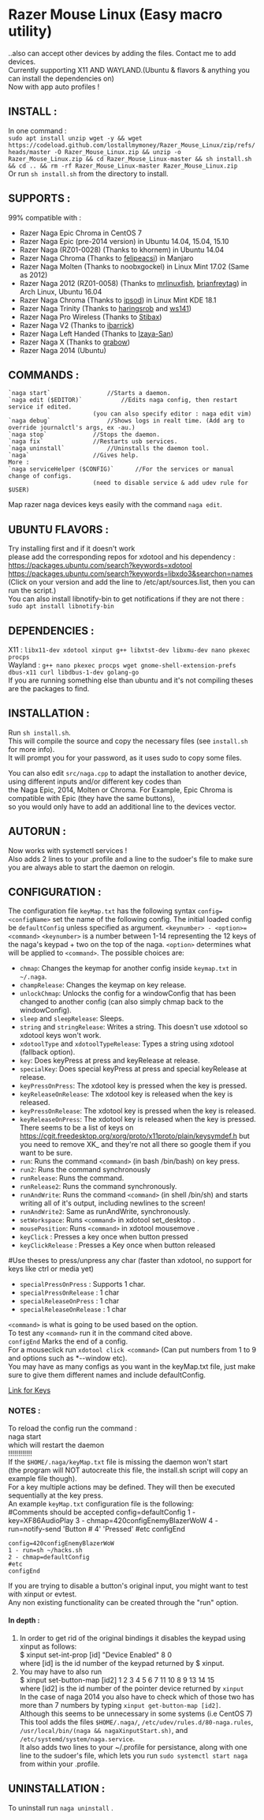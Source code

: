 # Razer Mouse Linux (Easy macro utility)
..also can accept other devices by adding the files. Contact me to add devices.     
Currently supporting X11 AND WAYLAND.(Ubuntu & flavors & anything you can install the dependencies on)     
Now with app auto profiles !   
## INSTALL :
In one command :     
`sudo apt install unzip wget -y && wget https://codeload.github.com/lostallmymoney/Razer_Mouse_Linux/zip/refs/heads/master -O Razer_Mouse_Linux.zip && unzip -o Razer_Mouse_Linux.zip && cd Razer_Mouse_Linux-master && sh install.sh && cd .. && rm -rf Razer_Mouse_Linux-master Razer_Mouse_Linux.zip`     
Or run `sh install.sh` from the directory to install.     
## SUPPORTS :     
99% compatible with :
- Razer Naga Epic Chroma in CentOS 7
- Razer Naga Epic (pre-2014 version) in Ubuntu 14.04, 15.04, 15.10
- Razer Naga (RZ01-0028) (Thanks to khornem) in Ubuntu 14.04
- Razer Naga Chroma (Thanks to [felipeacsi](https://github.com/felipeacsi)) in Manjaro
- Razer Naga Molten (Thanks to noobxgockel) in Linux Mint 17.02 (Same as 2012)
- Razer Naga 2012 (RZ01-0058) (Thanks to [mrlinuxfish](https://github.com/violet-fish), [brianfreytag](https://github.com/brianfreytag)) in Arch Linux, Ubuntu 16.04
- Razer Naga Chroma (Thanks to [ipsod](https://github.com/ipsod)) in Linux Mint KDE 18.1
- Razer Naga Trinity (Thanks to [haringsrob](https://github.com/haringsrob) and [ws141](https://github.com/ws141))
- Razer Naga Pro Wireless (Thanks to [Stibax](https://github.com/Stibax))
- Razer Naga V2 (Thanks to [ibarrick](https://github.com/ibarrick))
- Razer Naga Left Handed (Thanks to [Izaya-San](https://github.com/Izaya-San))
- Razer Naga X (Thanks to [grabow](https://github.com/bgrabow))
- Razer Naga 2014 (Ubuntu)
## COMMANDS :

	`naga start` 				//Starts a daemon.	
	`naga edit ($EDITOR)` 			//Edits naga config, then restart service if edited.     
							(you can also specify editor : naga edit vim)
	`naga debug` 				//Shows logs in realt time. (Add arg to override journalctl's args, ex -au.)
	`naga stop`				//Stops the daemon.
	`naga fix`				//Restarts usb services.
	`naga uninstall` 			//Uninstalls the daemon tool.
	`naga` 					//Gives help.
    More :
	`naga serviceHelper ($CONFIG)`		//For the services or manual change of configs.      
							(need to disable service & add udev rule for $USER)        
Map razer naga devices keys easily with the command `naga edit`.     
## UBUNTU FLAVORS :    
Try installing first and if it doesn't work     
please add the corresponding repos for xdotool and his dependency :     
	https://packages.ubuntu.com/search?keywords=xdotool     
	https://packages.ubuntu.com/search?keywords=libxdo3&searchon=names     
	(Click on your version and add the line to /etc/apt/sources.list, then you can run the script.)     
	You can also install libnotify-bin to get notifications if they are not there : `sudo apt install libnotify-bin`     	
## DEPENDENCIES :	
X11 : `libx11-dev xdotool xinput g++ libxtst-dev libxmu-dev nano pkexec procps`    
Wayland : `g++ nano pkexec procps wget gnome-shell-extension-prefs dbus-x11 curl libdbus-1-dev golang-go`    
If you are running something else than ubuntu and it's not compiling theses are the packages to find.     
## INSTALLATION :     
Run `sh install.sh`.       
This will compile the source and copy the necessary files (see `install.sh` for more info).   
It will prompt you for your password, as it uses sudo to copy some files.  

You can also edit `src/naga.cpp` to adapt the installation to another device, using different inputs and/or different key codes than   
the Naga Epic, 2014, Molten or Chroma. For Example, Epic Chroma is compatible with Epic (they have the same buttons),   
so you would only have to add an additional line to the devices vector.
 
## AUTORUN :     
Now works with systemctl services !    
Also adds 2 lines to your .profile and a line to the sudoer's file to make sure you are always able to start the daemon on relogin.     

## CONFIGURATION :
The configuration file `keyMap.txt` has the following syntax
    `config=<configName>` set the name of the following config. The initial loaded config be `defaultConfig` unless specified as argument.
    `<keynumber> - <option>=<command>`
    `<keynumber>` is a number between 1-14 representing the 12 keys of the naga's keypad + two on the top of the naga.
    `<option>` determines what will be applied to `<command>`. The possible choices are:

- `chmap`: Changes the keymap for another config inside `keymap.txt` in `~/.naga`.
- `champRelease`: Changes the keymap on key release.
- `unlockChmap`: Unlocks the config for a windowConfig that has been changed to another config (can also simply chmap back to the windowConfig).
- `sleep` and `sleepRelease`: Sleeps.
- `string` and `stringRelease`: Writes a string. This doesn't use xdotool so xdotool keys won't work.
- `xdotoolType` and `xdotoolTypeRelease`: Types a string using xdotool (fallback option).
- `key`: Does keyPress at press and keyRelease at release.
- `specialKey`: Does special keyPress at press and special keyRelease at release.
- `keyPressOnPress`: The xdotool key is pressed when the key is pressed.
- `keyReleaseOnRelease`: The xdotool key is released when the key is released.			
- `keyPressOnRelease`: The xdotool key is pressed when the key is released.
- `keyReleaseOnPress`: The xdotool key is released when the key is pressed. There seems to be a list of keys on https://cgit.freedesktop.org/xorg/proto/x11proto/plain/keysymdef.h but you need to remove XK_ and they're not all there so google them if you want to be sure.
- `run`: Runs the command `<command>` (in bash /bin/bash) on key press.
- `run2`: Runs the command synchronously
- `runRelease`: Runs the command.
- `runRelease2`: Runs the command synchronously.
- `runAndWrite`: Runs the command `<command>` (in shell /bin/sh) and starts writing all of it's output, including newlines to the screen!
- `runAndWrite2`: Same as runAndWrite, synchronously.
- `setWorkspace`: Runs `<command>` in xdotool set_desktop <command> .
- `mousePosition`: Runs `<command>` in xdotool mousemove <command> .
- `keyClick` : Presses a key once when button pressed
- `keyClickRelease` : Presses a Key once when button released

#Use theses to press/unpress any char (faster than xdotool, no support for keys like ctrl or media yet)
- `specialPressOnPress` : Supports 1 char.
- `specialPressOnRelease` : 1 char
- `specialReleaseOnPress` : 1 char
- `specialReleaseOnRelease` : 1 char

`<command>` is what is going to be used based on the option.    
To test any `<command>` run it in the command cited above.    
`configEnd` Marks the end of a config.   
For a mouseclick run `xdotool click <command>` (Can put numbers from 1 to 9 and options such as *--window etc).   
You may have as many configs as you want in the keyMap.txt file, just make sure to give them different names and include defaultConfig.

[Link for Keys](https://cgit.freedesktop.org/xorg/proto/x11proto/plain/keysymdef.h)

### NOTES :     
To reload the config run the command :     
	naga start   
which will restart the daemon    
!!!!!!!!!!!!    
If the `$HOME/.naga/keyMap.txt` file is missing the daemon won't start      
(the program will NOT autocreate this file, the install.sh script will copy an example file though).      
For a key multiple actions may be defined. They will then be executed sequentially at the key press.     
An example `keyMap.txt` configuration file is the following:     
    #Comments should be accepted
    config=defaultConfig
    1 - key=XF86AudioPlay
    3 - chmap=420configEnemyBlazerWoW
    4 - run=notify-send 'Button # 4' 'Pressed'
    #etc
    configEnd

    config=420configEnemyBlazerWoW
    1 - run=sh ~/hacks.sh
    2 - chmap=defaultConfig
    #etc
    configEnd     
If you are trying to disable a button's original input, you might want to test with xinput or evtest.     
Any non existing functionality can be created through the "run" option.       
#### In depth :
1) In order to get rid of the original bindings it disables the keypad using xinput as follows:      
    $ xinput set-int-prop [id] "Device Enabled" 8 0     
where [id] is the id number of the keypad returned by $ xinput.     
2) You may have to also run     
    $ xinput set-button-map [id2] 1 2 3 4 5 6 7 11 10 8 9 13 14 15      
where [id2] is the id number of the pointer device returned by `xinput`   
In the case of naga 2014 you also have to check which of those two has more than 7 numbers by typing `xinput get-button-map [id2]`.     
Although this seems to be unnecessary in some systems (i.e CentOS 7)     
This tool adds the files `$HOME/.naga/`, `/etc/udev/rules.d/80-naga.rules`, `/usr/local/bin/(naga && nagaXinputStart.sh)`, and `/etc/systemd/system/naga.service`.     
It also adds two lines to your ~/.profile for persistance, along with one line to the sudoer's file, which lets you run `sudo systemctl start naga` from within your .profile.     
## UNINSTALLATION :     
To uninstall run `naga uninstall` .
